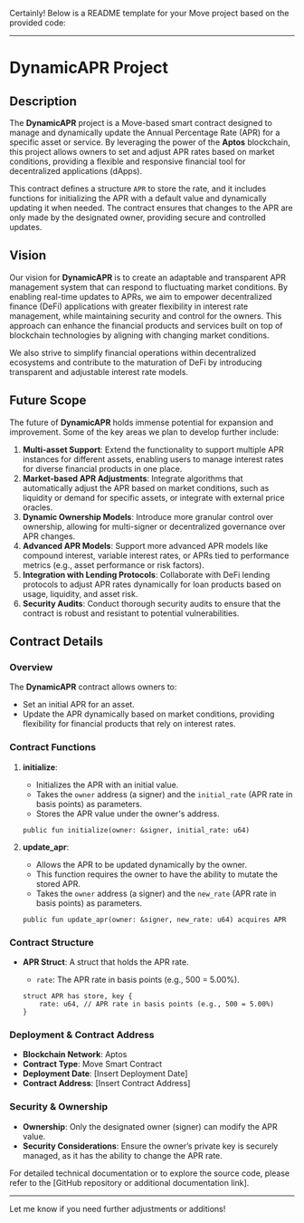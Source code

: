 Certainly! Below is a README template for your Move project based on the provided code:

---

# DynamicAPR Project

## Description

The **DynamicAPR** project is a Move-based smart contract designed to manage and dynamically update the Annual Percentage Rate (APR) for a specific asset or service. By leveraging the power of the **Aptos** blockchain, this project allows owners to set and adjust APR rates based on market conditions, providing a flexible and responsive financial tool for decentralized applications (dApps).

This contract defines a structure `APR` to store the rate, and it includes functions for initializing the APR with a default value and dynamically updating it when needed. The contract ensures that changes to the APR are only made by the designated owner, providing secure and controlled updates.

## Vision

Our vision for **DynamicAPR** is to create an adaptable and transparent APR management system that can respond to fluctuating market conditions. By enabling real-time updates to APRs, we aim to empower decentralized finance (DeFi) applications with greater flexibility in interest rate management, while maintaining security and control for the owners. This approach can enhance the financial products and services built on top of blockchain technologies by aligning with changing market conditions.

We also strive to simplify financial operations within decentralized ecosystems and contribute to the maturation of DeFi by introducing transparent and adjustable interest rate models.

## Future Scope

The future of **DynamicAPR** holds immense potential for expansion and improvement. Some of the key areas we plan to develop further include:

1. **Multi-asset Support**: Extend the functionality to support multiple APR instances for different assets, enabling users to manage interest rates for diverse financial products in one place.
2. **Market-based APR Adjustments**: Integrate algorithms that automatically adjust the APR based on market conditions, such as liquidity or demand for specific assets, or integrate with external price oracles.
3. **Dynamic Ownership Models**: Introduce more granular control over ownership, allowing for multi-signer or decentralized governance over APR changes.
4. **Advanced APR Models**: Support more advanced APR models like compound interest, variable interest rates, or APRs tied to performance metrics (e.g., asset performance or risk factors).
5. **Integration with Lending Protocols**: Collaborate with DeFi lending protocols to adjust APR rates dynamically for loan products based on usage, liquidity, and asset risk.
6. **Security Audits**: Conduct thorough security audits to ensure that the contract is robust and resistant to potential vulnerabilities.

## Contract Details

### Overview

The **DynamicAPR** contract allows owners to:

- Set an initial APR for an asset.
- Update the APR dynamically based on market conditions, providing flexibility for financial products that rely on interest rates.

### Contract Functions

1. **initialize**:
   - Initializes the APR with an initial value.
   - Takes the `owner` address (a signer) and the `initial_rate` (APR rate in basis points) as parameters.
   - Stores the APR value under the owner's address.
   
   ```move
   public fun initialize(owner: &signer, initial_rate: u64)
   ```

2. **update_apr**:
   - Allows the APR to be updated dynamically by the owner.
   - This function requires the owner to have the ability to mutate the stored APR.
   - Takes the `owner` address (a signer) and the `new_rate` (APR rate in basis points) as parameters.
   
   ```move
   public fun update_apr(owner: &signer, new_rate: u64) acquires APR
   ```

### Contract Structure

- **APR Struct**: A struct that holds the APR rate.
  - `rate`: The APR rate in basis points (e.g., 500 = 5.00%).

  ```move
  struct APR has store, key {
      rate: u64, // APR rate in basis points (e.g., 500 = 5.00%)
  }
  ```

### Deployment & Contract Address

- **Blockchain Network**: Aptos
- **Contract Type**: Move Smart Contract
- **Deployment Date**: [Insert Deployment Date]
- **Contract Address**: [Insert Contract Address]

### Security & Ownership

- **Ownership**: Only the designated owner (signer) can modify the APR value.
- **Security Considerations**: Ensure the owner’s private key is securely managed, as it has the ability to change the APR rate.

For detailed technical documentation or to explore the source code, please refer to the [GitHub repository or additional documentation link].

---

Let me know if you need further adjustments or additions!
